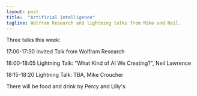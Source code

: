 ```yaml
---
layout: post
title:  "Artificial Intelligence"
tagline: Wolfram Research and lightning talks from Mike and Neil.
---
```


Three talks this week:

17:00-17:30 Invited Talk from Wolfram Research

18:00-18:05 Lightning Talk: "What Kind of AI We Creating?", Neil Lawrence

18:15-18:20 Lightning Talk: TBA, Mike Croucher

There will be food and drink by Percy and Lilly's. 

